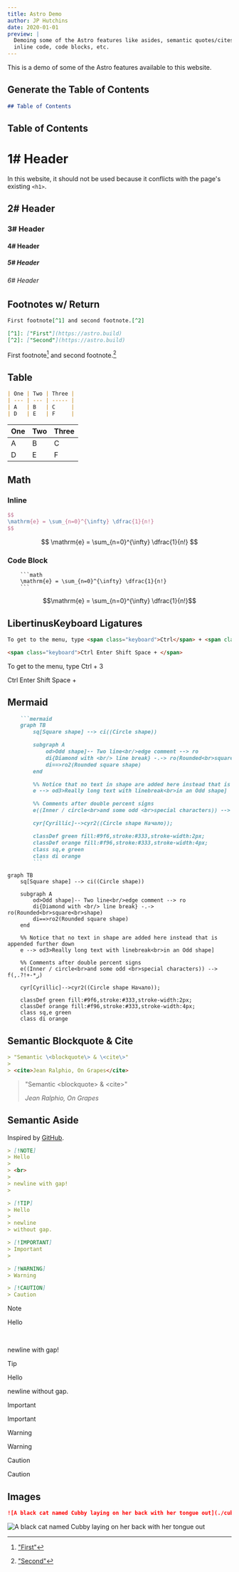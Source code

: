 ```yaml
---
title: Astro Demo
author: JP Hutchins
date: 2020-01-01
preview: |
  Demoing some of the Astro features like asides, semantic quotes/cites, math,
  inline code, code blocks, etc.
---
```


This is a demo of some of the Astro features available to this website.

## Generate the Table of Contents

```markdown
## Table of Contents
```

## Table of Contents

# 1# Header

In this website, it should not be used because it conflicts with the page's existing `<h1>`.

## 2# Header

### 3# Header

#### 4# Header

##### 5# Header

###### 6# Header

## Footnotes w/ Return

```markdown
First footnote[^1] and second footnote.[^2]

[^1]: ["First"](https://astro.build)
[^2]: ["Second"](https://astro.build)
```

First footnote[^1] and second footnote.[^2]

[^1]: ["First"](https://astro.build)
[^2]: ["Second"](https://astro.build)


## Table

```markdown
| One | Two | Three |
| --- | --- | ----- |
| A   | B   | C     |
| D   | E   | F     |
```

| One | Two | Three |
| --- | --- | ----- |
| A   | B   | C     |
| D   | E   | F     |

## Math

### Inline

```latex
$$
\mathrm{e} = \sum_{n=0}^{\infty} \dfrac{1}{n!}
$$
```

$$
\mathrm{e} = \sum_{n=0}^{\infty} \dfrac{1}{n!}
$$

### Code Block

```
    ```math
    \mathrm{e} = \sum_{n=0}^{\infty} \dfrac{1}{n!}
    ```
```

```math
\mathrm{e} = \sum_{n=0}^{\infty} \dfrac{1}{n!}
```

## LibertinusKeyboard Ligatures

```html
To get to the menu, type <span class="keyboard">Ctrl</span> + <span class="keyboard">3</span>

<span class="keyboard">Ctrl Enter Shift Space + </span>
```

To get to the menu, type <span class="keyboard">Ctrl</span> + <span class="keyboard">3</span>

<span class="keyboard">Ctrl Enter Shift Space + </span>

## Mermaid

```markdown
    ```mermaid
    graph TB
        sq[Square shape] --> ci((Circle shape))

        subgraph A
            od>Odd shape]-- Two line<br/>edge comment --> ro
            di{Diamond with <br/> line break} -.-> ro(Rounded<br>square<br>shape)
            di==>ro2(Rounded square shape)
        end

        %% Notice that no text in shape are added here instead that is appended further down
        e --> od3>Really long text with linebreak<br>in an Odd shape]

        %% Comments after double percent signs
        e((Inner / circle<br>and some odd <br>special characters)) --> f(,.?!+-*ز)

        cyr[Cyrillic]-->cyr2((Circle shape Начало));

        classDef green fill:#9f6,stroke:#333,stroke-width:2px;
        classDef orange fill:#f96,stroke:#333,stroke-width:4px;
        class sq,e green
        class di orange
        ```
```

```mermaid
graph TB
    sq[Square shape] --> ci((Circle shape))

    subgraph A
        od>Odd shape]-- Two line<br/>edge comment --> ro
        di{Diamond with <br/> line break} -.-> ro(Rounded<br>square<br>shape)
        di==>ro2(Rounded square shape)
    end

    %% Notice that no text in shape are added here instead that is appended further down
    e --> od3>Really long text with linebreak<br>in an Odd shape]

    %% Comments after double percent signs
    e((Inner / circle<br>and some odd <br>special characters)) --> f(,.?!+-*ز)

    cyr[Cyrillic]-->cyr2((Circle shape Начало));

    classDef green fill:#9f6,stroke:#333,stroke-width:2px;
    classDef orange fill:#f96,stroke:#333,stroke-width:4px;
    class sq,e green
    class di orange
```

## Semantic Blockquote & Cite

```markdown
> "Semantic \<blockquote\> & \<cite\>"
> 
> <cite>Jean Ralphio, On Grapes</cite>
```

> "Semantic \<blockquote\> & \<cite\>"
> 
> <cite>Jean Ralphio, On Grapes</cite>

## Semantic Aside

Inspired by [GitHub](https://github.com/orgs/community/discussions/16925).

```markdown
> [!NOTE]
> Hello
> 
> <br>
> 
> newline with gap!
>

> [!TIP]
> Hello
> 
> newline
> without gap.

> [!IMPORTANT]
> Important
>

> [!WARNING]
> Warning

> [!CAUTION]
> Caution
```

> [!NOTE]
> Hello
> 
> <br>
> 
> newline with gap!
>

> [!TIP]
> Hello
> 
> newline
> without gap.

> [!IMPORTANT]
> Important
>

> [!WARNING]
> Warning

> [!CAUTION]
> Caution

## Images

```markdown
![A black cat named Cubby laying on her back with her tongue out](./cubby.jpg "Cubby")
```

![A black cat named Cubby laying on her back with her tongue out](./cubby.jpg "Cubby")
